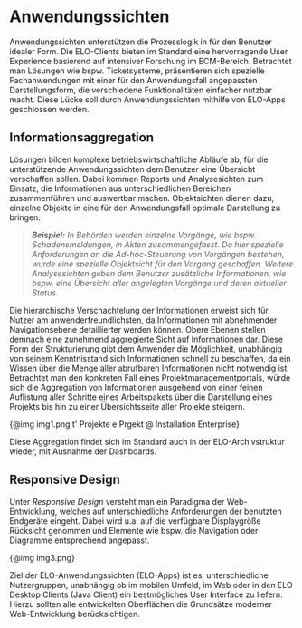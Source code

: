 # Anwendungssichten



Anwendungssichten unterstützen die Prozesslogik in für den Benutzer idealer Form. Die ELO-Clients bieten im Standard eine hervorragende User Experience basierend auf intensiver Forschung im ECM-Bereich. Betrachtet man Lösungen wie bspw. Ticketsysteme, präsentieren sich spezielle Fachanwendungen mit einer für den Anwendungsfall angepassten Darstellungsform, die verschiedene Funktionalitäten einfacher nutzbar macht. Diese Lücke soll durch Anwendungssichten mithilfe von ELO-Apps geschlossen werden.

## Informationsaggregation

Lösungen bilden komplexe betriebswirtschaftliche Abläufe ab, für die unterstützende Anwendungssichten dem Benutzer eine Übersicht verschaffen sollen. Dabei kommen Reports und Analysesichten zum Einsatz, die Informationen aus unterschiedlichen Bereichen zusammenführen und auswertbar machen. Objektsichten dienen dazu, einzelne Objekte in eine für den Anwendungsfall optimale Darstellung zu bringen.

> <span
style='font-weight:bold;font-style:italic'>Beispiel:</span><span
style='font-style:italic'> In Behörden werden einzelne Vorgänge, wie bspw. Schadensmeldungen, in Akten zusammengefasst. Da hier spezielle Anforderungen an die Ad-hoc-Steuerung von Vorgängen bestehen, wurde eine spezielle Objektsicht für den Vorgang geschaffen. Weitere Analysesichten geben dem Benutzer zusätzliche Informationen, wie bspw. eine Übersicht aller angelegten Vorgänge und deren aktueller Status.</span>

Die hierarchische Verschachtelung der Informationen erweist sich für Nutzer am anwenderfreundlichsten, da Informationen mit abnehmender Navigationsebene detaillierter werden können. Obere Ebenen stellen demnach eine zunehmend aggregierte Sicht auf Informationen dar. Diese Form der Strukturierung gibt dem Anwender die Möglichkeit, unabhängig von seinem Kenntnisstand sich Informationen schnell zu beschaffen, da ein Wissen über die Menge aller abrufbaren Informationen nicht notwendig ist. Betrachtet man den konkreten Fall eines Projektmanagementportals, würde sich die Aggregation von Informationen ausgehend von einer feinen Auflistung aller Schritte eines Arbeitspakets über die Darstellung eines Projekts bis hin zu einer Übersichtsseite aller Projekte steigern.

{@img img1.png t' Projekte 
e Prgekt 
@ Installation Enterprise}

Diese Aggregation findet sich im Standard auch in der ELO-Archivstruktur wieder, mit Ausnahme der Dashboards.

## Responsive Design

Unter <span
style='font-style:italic'>Responsive Design</span> versteht man ein Paradigma der Web-Entwicklung, welches auf unterschiedliche Anforderungen der benutzten Endgeräte eingeht. Dabei wird u.a. auf die verfügbare Displaygröße Rücksicht genommen und Elemente wie bspw. die Navigation oder Diagramme entsprechend angepasst.

{@img img3.png}

Ziel der ELO-Anwendungssichten (ELO-Apps) ist es, unterschiedliche Nutzergruppen, unabhängig ob im mobilen Umfeld, im Web oder in den ELO Desktop Clients (Java Client) ein bestmögliches User Interface zu liefern. Hierzu sollten alle entwickelten Oberflächen die Grundsätze moderner Web-Entwicklung berücksichtigen.



